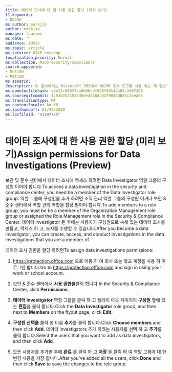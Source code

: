 ```yaml
---
title: 데이터 조사에 대 한 사용 권한 할당 (미리 보기)
f1.keywords:
- NOCSH
ms.author: markjjo
author: markjjo
manager: laurawi
ms.date: ''
audience: Admin
ms.topic: article
ms.service: O365-seccomp
localization_priority: Normal
ms.collection: M365-security-compliance
search.appverid:
- MOE150
- MET150
ms.assetid: ''
description: 이 문서에서는 Microsoft 365에서 데이터 조사 도구를 사용 하는 데 필요한 사용 권한을 설정 하는 방법에 대해 설명 합니다.
ms.openlocfilehash: cbe17c00637da6b96cdf638f9d14b402c2d07380
ms.sourcegitcommit: 1c91b7b24537d0e54d484c3379043db53c1aea65
ms.translationtype: MT
ms.contentlocale: ko-KR
ms.lasthandoff: 01/29/2020
ms.locfileid: "41597775"
---
```

# <a name="assign-permissions-for-data-investigations-preview"></a><span data-ttu-id="71b8a-103">데이터 조사에 대 한 사용 권한 할당 (미리 보기)</span><span class="sxs-lookup"><span data-stu-id="71b8a-103">Assign permissions for Data Investigations (Preview)</span></span>

<span data-ttu-id="71b8a-104">보안 및 준수 센터에서 데이터 조사에 액세스 하려면 Data Investigator 역할 그룹의 구성원 이어야 합니다.</span><span class="sxs-lookup"><span data-stu-id="71b8a-104">To access a data investigation in the security and compliance center, you need be a member of the Data Investigator role group.</span></span> <span data-ttu-id="71b8a-105">역할 그룹에 구성원을 추가 하려면 조직 관리 역할 그룹의 구성원 이거나 보안 & 준수 센터에서 역할 관리 역할을 할당 받아야 합니다.</span><span class="sxs-lookup"><span data-stu-id="71b8a-105">To add members to a role group, you must be be a member of the Organization Management role group or assigned the Role Management role in the Security & Compliance Center.</span></span> <span data-ttu-id="71b8a-106">데이터 investigator 된 후에는 사용자가 구성원으로 속해 있는 데이터 조사를 만들고, 액세스 하 고, 조사를 수행할 수 있습니다.</span><span class="sxs-lookup"><span data-stu-id="71b8a-106">After you become a data investigator, you can create, access, and conduct investigations in the data investigations that you are a member of.</span></span>

<span data-ttu-id="71b8a-107">데이터 조사 권한을 할당 하려면</span><span class="sxs-lookup"><span data-stu-id="71b8a-107">To assign data investigations permissions:</span></span>

1. <span data-ttu-id="71b8a-108">https://protection.office.com 으로 이동 하 여 회사 또는 학교 계정을 사용 하 여 로그인 합니다.</span><span class="sxs-lookup"><span data-stu-id="71b8a-108">Go to https://protection.office.com and sign in using your work or school account.</span></span>

2. <span data-ttu-id="71b8a-109">보안 & 준수 센터에서 **사용 권한을**클릭 합니다.</span><span class="sxs-lookup"><span data-stu-id="71b8a-109">In the Security & Compliance Center, click **Permissions**.</span></span> 

3. <span data-ttu-id="71b8a-110">**데이터 Investigator** 역할 그룹을 클릭 하 고 플라이 아웃 페이지의 **구성원** 옆에 있는 **편집**을 클릭 합니다.</span><span class="sxs-lookup"><span data-stu-id="71b8a-110">Click the **Data Investigator** role group, and then next to **Members** on the flyout page, click **Edit**.</span></span>

4. <span data-ttu-id="71b8a-111">**구성원 선택을** 클릭 한 다음 **추가**를 클릭 합니다.</span><span class="sxs-lookup"><span data-stu-id="71b8a-111">Click **Choose members** and then click **Add**.</span></span> <span data-ttu-id="71b8a-112">데이터 investigators 추가 하려는 사용자를 선택 하 고 **추가**를 클릭 합니다.</span><span class="sxs-lookup"><span data-stu-id="71b8a-112">Select the users that you want to add as data investigators, and then click **Add**.</span></span>

5. <span data-ttu-id="71b8a-113">모든 사용자를 추가한 후에 **완료** 를 클릭 하 고 **저장** 을 클릭 하 여 역할 그룹에 대 한 변경 내용을 저장 합니다.</span><span class="sxs-lookup"><span data-stu-id="71b8a-113">After you've added all the users, click **Done** and then click **Save** to save the changes to the role group.</span></span>